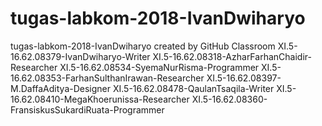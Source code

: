 # tugas-labkom-2018-IvanDwiharyo
tugas-labkom-2018-IvanDwiharyo created by GitHub Classroom
XI.5-16.62.08379-IvanDwiharyo-Writer
XI.5-16.62.08318-AzharFarhanChaidir-Researcher
XI.5-16.62.08534-SyemaNurRisma-Programmer
XI.5-16.62.08353-FarhanSulthanIrawan-Researcher
XI.5-16.62.08397-M.DaffaAditya-Designer
XI.5-16.62.08478-QaulanTsaqila-Writer
XI.5-16.62.08410-MegaKhoerunissa-Researcher
XI.5-16.62.08360-FransiskusSukardiRuata-Programmer
